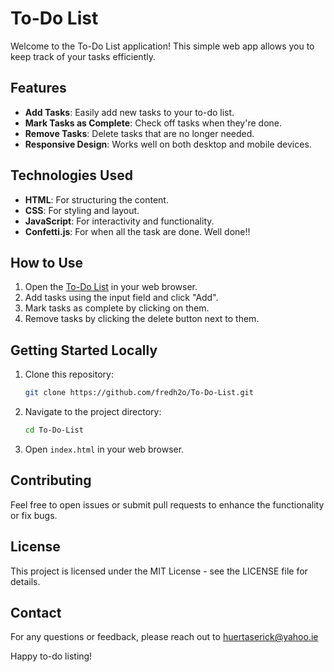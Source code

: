# To-Do List

Welcome to the To-Do List application! This simple web app allows you to keep track of your tasks efficiently.

## Features

- **Add Tasks**: Easily add new tasks to your to-do list.
- **Mark Tasks as Complete**: Check off tasks when they're done.
- **Remove Tasks**: Delete tasks that are no longer needed.
- **Responsive Design**: Works well on both desktop and mobile devices.

## Technologies Used

- **HTML**: For structuring the content.
- **CSS**: For styling and layout.
- **JavaScript**: For interactivity and functionality.
- **Confetti.js**: For when all the task are done. Well done!!

## How to Use

1. Open the [To-Do List](https://fredh2o.github.io/To-Do-List/) in your web browser.
2. Add tasks using the input field and click "Add".
3. Mark tasks as complete by clicking on them.
4. Remove tasks by clicking the delete button next to them.

## Getting Started Locally

1. Clone this repository:

   ```bash
   git clone https://github.com/fredh2o/To-Do-List.git

   ```

2. Navigate to the project directory:

   ```bash
   cd To-Do-List

   ```

3. Open `index.html` in your web browser.

## Contributing

Feel free to open issues or submit pull requests to enhance the functionality or fix bugs.

## License

This project is licensed under the MIT License - see the LICENSE file for details.

## Contact

For any questions or feedback, please reach out to huertaserick@yahoo.ie

Happy to-do listing!
